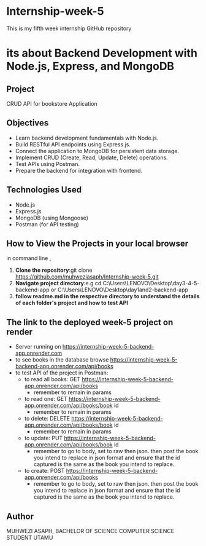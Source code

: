 # Internship-week-5
This is my fifth week  internship GitHub repository 
# its about Backend Development with Node.js, Express, and MongoDB
## Project
CRUD API for bookstore Application
## Objectives
- Learn backend development fundamentals with Node.js.
- Build RESTful API endpoints using Express.js.
- Connect the application to MongoDB for persistent data storage.
- Implement CRUD (Create, Read, Update, Delete) operations.
- Test APIs using Postman.
- Prepare the backend for integration with frontend.
## Technologies Used
- Node.js
- Express.js
- MongoDB (using Mongoose)
- Postman (for API testing)
## How to View the Projects in your local browser
in command line ,
1. **Clone the repository**:git clone https://github.com/muhweziasaph/Internship-week-5.git
2. **Navigate project directory**:e.g cd C:\Users\LENOVO\Desktop\day3-4-5-backend-app or C:\Users\LENOVO\Desktop\day1and2-backend-app
3. **follow readme.md in the respective directory to understand the details of each folder's project and how to test API**
## The link to the deployed week-5 project on render
- Server running on  https://internship-week-5-backend-app.onrender.com
- to see books in the database browse https://internship-week-5-backend-app.onrender.com/api/books
- to test API of the project in Postman:
    - to read all books: GET https://internship-week-5-backend-app.onrender.com/api/books
         - remember to remain in params
    - to read one: GET https://internship-week-5-backend-app.onrender.com/api/books/book id
         - remember to remain in params
    - to delete: DELETE https://internship-week-5-backend-app.onrender.com/api/books/book id
         - remember to remain in params
    - to update: PUT https://internship-week-5-backend-app.onrender.com/api/books/book id
         - remember to go to body, set to raw then json. then post the book you intend to replace in json format and ensure that the id captured is the same as the book you intend to replace.
    - to create: POST  https://internship-week-5-backend-app.onrender.com/api/books
         - remember to go to body, set to raw then json. then post the book you intend to replace in json format and ensure that the id captured is the same as the book you intend to replace.


## Author 
MUHWEZI ASAPH, BACHELOR OF SCIENCE COMPUTER SCIENCE STUDENT UTAMU
